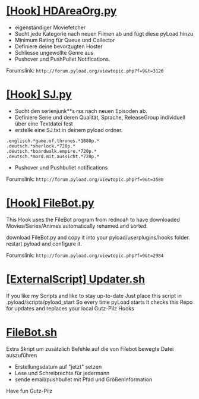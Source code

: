 [[Hook] HDAreaOrg.py](HDAreaOrg.py)
==============
 - eigenständiger Moviefetcher
 - Sucht jede Kategorie nach neuen Filmen ab und fügt diese pyLoad hinzu
 - Minimum Rating für Queue und Collector
 - Definiere deine bevorzugten Hoster
 - Schliesse ungewollte Genre aus
 - Pushover und PushPullet Notifications.

 Forumslink:
 `http://forum.pyload.org/viewtopic.php?f=9&t=3126`

[[Hook] SJ.py](SJ.py)
==============
 - Sucht den serienjunk**s rss nach neuen Episoden ab.
 - Definiere Serie und deren Qualität, Sprache, ReleaseGroup individuell über eine Textdatei fest
 - erstelle eine SJ.txt in deinem pyload ordner.
```.englisch.*gravity.falls.*720p.*
.englisch.*game.of.thrones.*1080p.*
.deutsch.*sherlock.*720p.*
.deutsch.*boardwalk.empire.*720p.*
.deutsch.*mord.mit.aussicht.*720p.*
```
 - Pushover und Pushbullet notifications
 
 Forumslink:
 `http://forum.pyload.org/viewtopic.php?f=9&t=3580`

[[Hook] FileBot.py](FileBot.py)
==============
This Hook uses the FileBot program from rednoah to have downloaded Movies/Series/Animes automatically renamed and sorted.

download FileBot.py and copy it into your pyload/userplugins/hooks folder.
restart pyload and configure it.

Forumslink:
 `http://forum.pyload.org/viewtopic.php?f=9&t=2984`

[[ExternalScript] Updater.sh](Gutz-Pilz_hooks-updater.sh)
==============
If you like my Scripts and like to stay up-to-date
Just place this script in .pyload/scripts/pyload_start
So every time pyLoad starts it checks this Repo for updates and replaces your local Gutz-Pilz Hooks

[FileBot.sh](https://gist.github.com/Gutz-Pilz)
==============
Extra Skript um zusätzlich Befehle auf die von Filebot bewegte Datei auszuführen
 - Erstellungsdatum auf "jetzt" setzen
 - Lese und Schreibrechte für jedermann
 - sende email/pushbullet mit Pfad und GrößenInformation
 
 
Have fun
Gutz-Pilz
